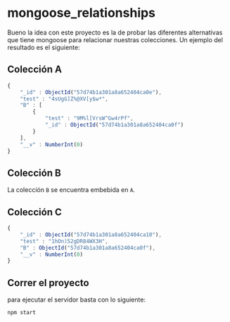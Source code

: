 # mongoose_relationships

Bueno la idea con este proyecto es la de probar las diferentes alternativas que tiene mongoose para relacionar nuestras colecciones. Un ejemplo del resultado es el siguiente:

## Colección A

```javascript
{
    "_id" : ObjectId("57d74b1a301a8a652404ca0e"),
    "test" : "4sUgG]Z%@XV[y$w*",
    "B" : [
        {
            "test" : "9M%l[VrsW^Gw4rPf",
            "_id" : ObjectId("57d74b1a301a8a652404ca0f")
        }
    ],
    "__v" : NumberInt(0)
}
```

## Colección B
La colección `B` se encuentra embebida en `A`.

## Colección C

```javascript
{
    "_id" : ObjectId("57d74b1a301a8a652404ca10"),
    "test" : "1hOn)52gDR84WX3H",
    "B" : ObjectId("57d74b1a301a8a652404ca0f"),
    "__v" : NumberInt(0)
}
```

## Correr el proyecto

para ejecutar el servidor basta con lo siguiente:

```
npm start
```

